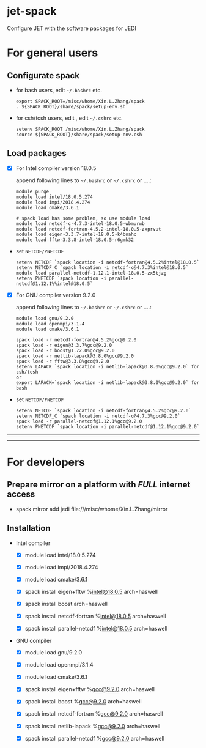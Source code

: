 # jet-spack

  Configure JET with the software packages for JEDI 


# **For general users**

  ## Configurate spack

  - for bash users, edit `~/.bashrc` etc.
  
    ```
    export SPACK_ROOT=/misc/whome/Xin.L.Zhang/spack
    . ${SPACK_ROOT}/share/spack/setup-env.sh
    ```

  - for csh/tcsh users, edit , edit `~/.cshrc` etc.
    ```
    setenv SPACK_ROOT /misc/whome/Xin.L.Zhang/spack
    source ${SPACK_ROOT}/share/spack/setup-env.csh
    ```

  ## Load packages

  - [x] For Intel compiler version 18.0.5
  
    append following lines to `~/.bashrc` or `~/.cshrc` or ....:
   
    ```
    module purge
    module load intel/18.0.5.274
    module load impi/2018.4.274
    module load cmake/3.6.1
    
    # spack load has some problem, so use module load
    module load netcdf-c-4.7.3-intel-18.0.5-wbmurwb
    module load netcdf-fortran-4.5.2-intel-18.0.5-zxprvut
    module load eigen-3.3.7-intel-18.0.5-k4bnahc
    module load fftw-3.3.8-intel-18.0.5-r6gmk32
    ```
  - set `NETCDF/PNETCDF`
  
    ```
    setenv NETCDF `spack location -i netcdf-fortran@4.5.2%intel@18.0.5`
    setenv NETCDF_C `spack location -i netcdf-c@4.7.3%intel@18.0.5`
    module load parallel-netcdf-1.12.1-intel-18.0.5-zx5tjzg
    setenv PNETCDF `spack location -i parallel-netcdf@1.12.1%%intel@18.0.5`
    ```
    
  - [x] For GNU compiler version 9.2.0
  
    append following lines to `~/.bashrc` or `~/.cshrc` or ....:
   
    ```
    module load gnu/9.2.0
    module load openmpi/3.1.4
    module load cmake/3.6.1
    
    spack load -r netcdf-fortran@4.5.2%gcc@9.2.0
    spack load -r eigen@3.3.7%gcc@9.2.0
    spack load -r boost@1.72.0%gcc@9.2.0
    spack load -r netlib-lapack@3.8.0%gcc@9.2.0
    spack load -r fftw@3.3.8%gcc@9.2.0
    setenv LAPACK `spack location -i netlib-lapack@3.8.0%gcc@9.2.0` for csh/tcsh
    or
    export LAPACK=`spack location -i netlib-lapack@3.8.0%gcc@9.2.0` for bash
    ```
  - set `NETCDF/PNETCDF`
  
    ```
    setenv NETCDF `spack location -i netcdf-fortran@4.5.2%gcc@9.2.0`
    setenv NETCDF_C `spack location -i netcdf-c@4.7.3%gcc@9.2.0`
    spack load -r parallel-netcdf@1.12.1%gcc@9.2.0
    setenv PNETCDF `spack location -i parallel-netcdf@1.12.1%gcc@9.2.0`
    ```

---
---

# **For developers**

  ## Prepare mirror on a platform with *FULL* internet access

  - spack mirror add jedi file:///misc/whome/Xin.L.Zhang/mirror

  ## Installation

  - Intel compiler

    - [x] module load intel/18.0.5.274
    - [x] module load impi/2018.4.274
    - [x] module load cmake/3.6.1
  
    - [x] spack install eigen+fftw %intel@18.0.5 arch=haswell
    - [x] spack install boost arch=haswell
    - [x] spack install netcdf-fortran %intel@18.0.5 arch=haswell
  
    - [x] spack install parallel-netcdf %intel@18.0.5 arch=haswell


  - GNU compiler
  
    - [x] module load gnu/9.2.0
    - [x] module load openmpi/3.1.4
    - [x] module load cmake/3.6.1
    
    - [x] spack install eigen+fftw %gcc@9.2.0 arch=haswell
    - [x] spack install boost %gcc@9.2.0 arch=haswell
    - [x] spack install netcdf-fortran %gcc@9.2.0 arch=haswell
    - [x] spack install netlib-lapack %gcc@9.2.0 arch=haswell
  
    - [x] spack install parallel-netcdf %gcc@9.2.0 arch=haswell
